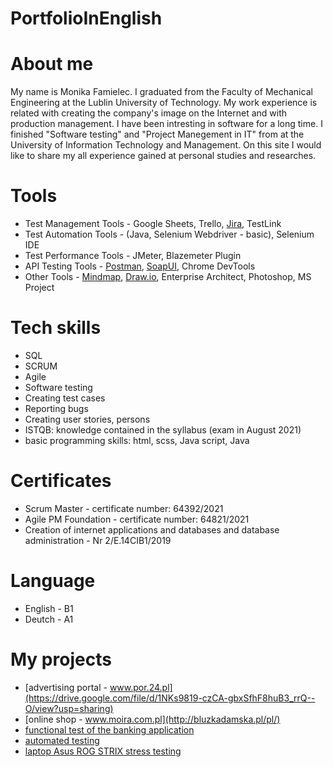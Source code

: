 # PortfolioInEnglish

# About me
My name is Monika Famielec. I graduated from the Faculty of Mechanical Engineering at the Lublin University of Technology. My work experience is related with creating the company's image on the Internet and with production management.
I have been intresting in software for a long time. I finished "Software testing" and "Project Manegement in IT" from at the University of Information Technology and Management.
On this site I would like to share my all experience gained at personal studies and researches.

# Tools 
  - Test Management Tools - Google Sheets, Trello, [Jira](https://www.atlassian.com/software/jira0), TestLink
  - Test Automation Tools - (Java, Selenium Webdriver - basic), Selenium IDE
  - Test Performance Tools - JMeter, Blazemeter Plugin
  - API Testing Tools - [Postman](https://www.postman.com/), [SoapUI](https://www.soapui.org/), Chrome DevTools
  - Other Tools - [Mindmap](https://https://app.mindmup.com//), [Draw.io](https://app.diagrams.net/), Enterprise Architect, Photoshop, MS Project
  
# Tech skills
  - SQL
  - SCRUM
  - Agile
  - Software testing
  - Creating test cases
  - Reporting bugs
  - Creating user stories, persons
  - ISTQB: knowledge contained in the syllabus (exam in August 2021)
  - basic programming skills: html, scss, Java script, Java

# Certificates
  - Scrum Master - certificate number: 64392/2021
  - Agile PM Foundation - certificate number: 64821/2021
  - Creation of internet applications and databases and database administration - Nr 2/E.14CIB1/2019
  
# Language
  - English - B1 
  - Deutch - A1
  
# My projects
  - [advertising portal - www.por.24.pl](https://drive.google.com/file/d/1NKs9819-czCA-gbxSfhF8huB3_rrQ--O/view?usp=sharing)
  - [online shop -  www.moira.com.pl](http://bluzkadamska.pl/pl/)
  - [functional test of the banking application](https://drive.google.com/file/d/1nZvkWJPoNweNM4QfPrl8SBODol0m1Guc/view?usp=sharing)
  - [automated testing](https://github.com/monikafami/BrowserStack/blob/main/src/browser/ProjectBrowserStack.java)
  - [laptop Asus ROG STRIX stress testing](https://drive.google.com/file/d/1cPsiITgr3nDu565Me6PF6xfHKpMLXxm9/view?usp=sharing)
